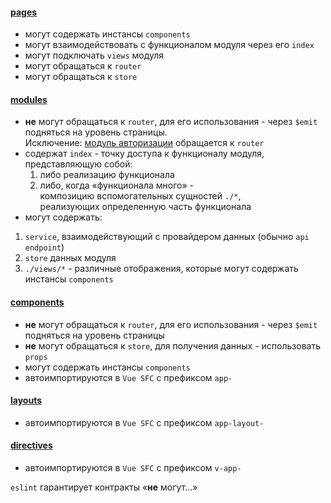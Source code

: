 #### [pages](pages)

-   могут содержать инстансы `components`
-   могут взаимодействовать с функционалом модуля через его `index`
-   могут подключать `views` модуля
-   могут обращаться к `router`
-   могут обращаться к `store`

#### [modules](modules)

-   **не** могут обращаться к `router`, для его использования - через `$emit` подняться на уровень страницы.  
    Исключение: [модуль авторизации](modules/auth) обращается к `router`
-   содержат `index` - точку доступа к функционалу модуля, представляющую собой:
    1.  либо реализацию функционала
    2.  либо, когда &laquo;функционала много&raquo; -  
        композицию вспомогательных сущностей `./*`,  
        реализующих определенную часть функционала
-   могут содержать:

1. `service`, взаимодействующий с провайдером данных (обычно `api endpoint`)
2. `store` данных модуля
3. `./views/*` - различные отображения, которые могут содержать инстансы `components`

#### [components](components)

-   **не** могут обращаться к `router`, для его использования - через `$emit` подняться на уровень страницы
-   **не** могут обращаться к `store`, для получения данных - использовать `props`
-   могут содержать инстансы `components`
-   автоимпортируются в `Vue SFC` c префиксом `app-`

#### [layouts](layouts)

-   автоимпортируются в `Vue SFC` c префиксом `app-layout-`

#### [directives](plugins/directives)

-   автоимпортируются в `Vue SFC` c префиксом `v-app-`

`eslint` гарантирует контракты &laquo;**не** могут...&raquo;
